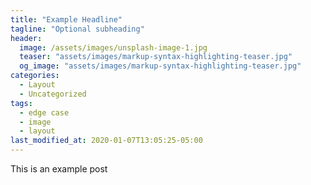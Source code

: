 ```yaml
---
title: "Example Headline"
tagline: "Optional subheading"
header:
  image: /assets/images/unsplash-image-1.jpg
  teaser: "assets/images/markup-syntax-highlighting-teaser.jpg"
  og_image: "assets/images/markup-syntax-highlighting-teaser.jpg"
categories:
  - Layout
  - Uncategorized
tags:
  - edge case
  - image
  - layout
last_modified_at: 2020-01-07T13:05:25-05:00
---
```


This is an example post